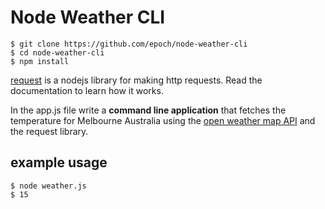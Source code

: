 # Node Weather CLI

    $ git clone https://github.com/epoch/node-weather-cli
    $ cd node-weather-cli
    $ npm install

[request](https://github.com/request/request) is a nodejs library for making http requests. Read the documentation to learn how it works.  

In the app.js file write a **command line application** that fetches the temperature for Melbourne Australia using the [open weather map API](https://openweathermap.org/current) and the request library.

## example usage

    $ node weather.js
    $ 15
    
    